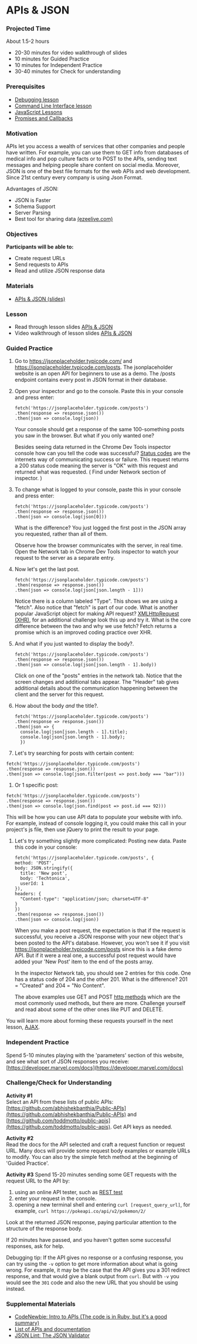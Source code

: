 # APIs & JSON

### Projected Time

About 1.5-2 hours

- 20-30 minutes for video walkthrough of slides
- 10 minutes for Guided Practice
- 10 minutes for Independent Practice
- 30-40 minutes for Check for understanding

### Prerequisites

- [Debugging lesson](/debugging/debugging.md)
- [Command Line Interface lesson](/command-line/command-line-interface.md)
- [JavaScript Lessons](/javascript)
- [Promises and Callbacks](/javascript/javascript-9.md)

### Motivation

APIs let you access a wealth of services that other companies and people have written. For example, you can use them to GET info from databases of medical info and pop culture facts or to POST to the APIs, sending text messages and helping people share content on social media. Moreover, JSON is one of the best file formats for the web APIs and web development. Since 21st century every company is using Json Format.

Advantages of JSON:
- JSON is Faster
- Schema Support
- Server Parsing
- Best tool for sharing data
[(ezeelive.com)](https://ezeelive.com/json-advantages-disadvantages/)

### Objectives

**Participants will be able to:**
- Create request URLs
- Send requests to APIs
- Read and utilize JSON response data

### Materials
- [APIs & JSON (slides)](https://docs.google.com/presentation/d/1sD3nwQnhbe1wPnAWes0Nbt578tJacTtx0Yqy8XFp7w8/edit?usp=sharing)


### Lesson

- Read through lesson slides [APIs & JSON](https://docs.google.com/presentation/d/1sD3nwQnhbe1wPnAWes0Nbt578tJacTtx0Yqy8XFp7w8/edit?usp=sharing)
- Video walkthrough of lesson slides [APIs & JSON](https://drive.google.com/file/d/1dVQJWV7UNYzpWD0-eHk7Aqk0H5ppKZdD/view?usp=sharing)

### Guided Practice
1. Go to https://jsonplaceholder.typicode.com/ and https://jsonplaceholder.typicode.com/posts. The jsonplaceholder website is an open API for beginners to use as a demo. The /posts endpoint contains every post in JSON format in their database.

1. Open your inspector and go to the console. Paste this in your console and press enter:
    ```
    fetch('https://jsonplaceholder.typicode.com/posts')
    .then(response => response.json())
    .then(json => console.log(json))
    ```
    Your console should get a response of the same 100-something posts you saw in the browser.  But what if you only wanted one?

    Besides seeing data returned in the Chrome Dev Tools inspector console how can you tell the code was successful? [Status codes](https://en.wikipedia.org/wiki/List_of_HTTP_status_codes) are the internets way of communicating success or failure. This request returns a 200 status code meaning the server is "OK" with this request and returned what was requested. ( Find under Network section of inspector. )
  
1. To change what is logged to your console, paste this in your console and press enter:
    ```
    fetch('https://jsonplaceholder.typicode.com/posts')
    .then(response => response.json())
    .then(json => console.log(json[0]))
    ```
    What is the difference?  You just logged the first post in the JSON array you requested, rather than all of them.  

    Observe how the browser communicates with the server, in real time. Open the Network tab in Chrome Dev Tools inspector to watch your request to the server as a separate entry.
  
1.  Now let's get the last post.
    ```
    fetch('https://jsonplaceholder.typicode.com/posts')
    .then(response => response.json())
    .then(json => console.log(json[json.length - 1]))
    ```

    Notice there is a column labeled "Type". This shows we are using a "fetch". Also notice that "fetch" is part of our code. What is another popular JavaScript object for making API request? [XMLHttpRequest (XHR)](https://developer.mozilla.org/en-US/docs/Web/API/XMLHttpRequest), for an additional challenge look this up and try it. What is the core difference between the two and why we use fetch? Fetch returns a promise which is an improved coding practice over XHR.

1.  And what if you just wanted to display the body?.
    ```
    fetch('https://jsonplaceholder.typicode.com/posts')
    .then(response => response.json())
    .then(json => console.log(json[json.length - 1].body))
    ```

    Click on one of the "posts" entries in the network tab. Notice that the screen changes and additional tabs appear. The "Header" tab gives additional details about the communication happening between the client and the server for this request.
    
1.  How about the body *and* the title?.
    ```
    fetch('https://jsonplaceholder.typicode.com/posts')
    .then(response => response.json())
    .then(json => {
      console.log(json[json.length - 1].title);
      console.log(json[json.length - 1].body);
      })
    ```

1. Let's try searching for posts with certain content:
  ```
  fetch('https://jsonplaceholder.typicode.com/posts')
  .then(response => response.json())
  .then(json => console.log(json.filter(post => post.body === "bar")))
  ```
  
1. Or 1 specific post:
  ```
  fetch('https://jsonplaceholder.typicode.com/posts')
  .then(response => response.json())
  .then(json => console.log(json.find(post => post.id === 92)))
  ```

   This will be how you can use API data to populate your website with info.  For example, instead of console logging it, you could make this call in your project's js file, then use jQuery to print the result to your page.

1. Let's try something slightly more complicated: Posting new data.  Paste this code in your console:
    ```
    fetch('https://jsonplaceholder.typicode.com/posts', {
    method: 'POST',
    body: JSON.stringify({
      title: 'New post',
      body: 'Techtonica',
      userId: 1
    }),
    headers: {
      "Content-type": "application/json; charset=UTF-8"
    }
    })
    .then(response => response.json())
    .then(json => console.log(json))
    ```
    When you make a post request, the expectation is that if the request is successful, you receive a JSON response with your new object that's been posted to the API's database.  However, you won't see it if you visit https://jsonplaceholder.typicode.com/posts since this is a fake demo API. But if it were a real one, a successful post request would have added your 'New Post' item to the end of the posts array.

    In the inspector Network tab, you should see 2 entries for this code. One has a status code of 204 and the other 201. What is the difference? 201 = "Created" and 204 = "No Content".

    The above examples use GET and POST [http methods](https://developer.mozilla.org/en-US/docs/Web/HTTP/Methods) which are the most commonly used methods, but there are more. Challenge yourself and read about some of the other ones like PUT and DELETE. 
    
 You will learn more about forming these requests yourself in the next lesson, [AJAX](/ajax/ajax.md).

### Independent Practice

Spend 5-10 minutes playing with the 'parameters' section of this website, and see what sort of JSON responses you receive: [https://developer.marvel.com/docs](https://developer.marvel.com/docs)

### Challenge/Check for Understanding

**Activity #1**  
Select an API from these lists of public APIs: [https://github.com/abhishekbanthia/Public-APIs](https://github.com/abhishekbanthia/Public-APIs) and [https://github.com/toddmotto/public-apis](https://github.com/toddmotto/public-apis). Get API keys as needed.

**Activity #2**  
Read the docs for the API selected and craft a request function or request URL. Many docs will provide some request body examples or example URLs to modify.  You can also try the simple fetch method at the beginning of 'Guided Practice'.

**Activity #3**
Spend 15-20 minutes sending some GET requests with the request URL to the API by:
1. using an online API tester, such as [REST test](https://resttesttest.com/)
1. enter your request in the console.
1. opening a new terminal shell and entering `curl [request_query_url]`, for example, `curl https://pokeapi.co/api/v2/pokemon/2/`

Look at the returned JSON response, paying particular attention to the structure of the response body.

If 20 minutes have passed, and you haven't gotten some successful responses, ask for help.

Debugging tip: If the API gives no response or a confusing response, you can try using the `-v` option to get more information about what is going wrong. For example, it may be the case that the API gives you a 301 redirect response, and that would give a blank output from `curl`. But with `-v` you would see the `301` code and also the new URL that you should be using instead.

### Supplemental Materials
- [CodeNewbie: Intro to APIs (The code is in Ruby, but it's a good summary)](https://www.codenewbie.org/blogs/an-intro-to-apis)
- [List of APIs and documentation](https://any-api.com/)
- [JSON Lint: The JSON Validator](https://jsonlint.com/)

